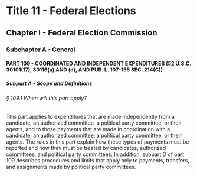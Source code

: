 
# Title 11 - Federal Elections
## Chapter I - Federal Election Commission
### Subchapter A - General
#### PART 109 - COORDINATED AND INDEPENDENT EXPENDITURES (52 U.S.C. 30101(17), 30116(a) AND (d), AND PUB. L. 107-155 SEC. 214(C))
##### Subpart A - Scope and Definitions
###### § 109.1 When will this part apply?

This part applies to expenditures that are made independently from a candidate, an authorized committee, a political party committee, or their agents, and to those payments that are made in coordination with a candidate, an authorized committee, a political party committee, or their agents. The rules in this part explain how these types of payments must be reported and how they must be treated by candidates, authorized committees, and political party committees. In addition, subpart D of part 109 describes procedures and limits that apply only to payments, transfers, and assignments made by political party committees.
